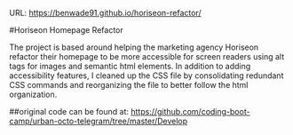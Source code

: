 URL:
https://benwade91.github.io/horiseon-refactor/

#Horiseon Homepage Refactor

The project is based around helping the marketing agency Horiseon refactor their homepage to be 
more accessible for screen readers using alt tags for images and semantic html elements. In addition 
to adding accessibility features, I cleaned up the CSS file by consolidating redundant CSS commands and 
reorganizing the file to better follow the html organization.

##original code can be found at:
https://github.com/coding-boot-camp/urban-octo-telegram/tree/master/Develop

